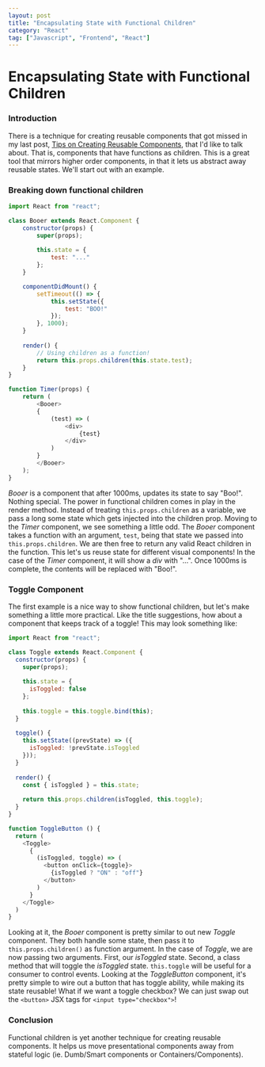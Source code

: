 ```yaml
---
layout: post
title: "Encapsulating State with Functional Children"
category: "React"
tag: ["Javascript", "Frontend", "React"]
---
```


# Encapsulating State with Functional Children

### Introduction

There is a technique for creating reusable components that got missed in my last post, [Tips on Creating Reusable Components](/reactjs/2017/09/08/tips-on-creating-reusable-components.1/), that I'd like to talk about. That is, components that have functions as children. This is a great tool that mirrors higher order components, in that it lets us abstract away reusable states. We'll start out with an example.

### Breaking down functional children


```javascript
import React from "react";

class Booer extends React.Component {
    constructor(props) {
        super(props);
    
        this.state = {
            test: "..."
        };
    }

    componentDidMount() {
        setTimeout(() => {
            this.setState({
                test: "BOO!"
            });
        }, 1000);
    }
  
    render() {
    	// Using children as a function!
        return this.props.children(this.state.test);
    }
}

function Timer(props) {
    return (
        <Booer>
        {
            (test) => (
            	<div>
                    {test}
                </div>
            )
        }
        </Booer>
    );
}

```

*Booer* is a component that after 1000ms, updates its state to say "Boo!". Nothing special. The power in functional children comes in play in the render method. Instead of treating `this.props.children` as a variable, we pass a long some state which gets injected into the children prop. Moving to the *Timer* component, we see something a little odd. The *Booer* component takes a function with an argument, `test`, being that state we passed into `this.props.children`. We are then free to return any valid React children in the function. This let's us reuse state for different visual components! In the case of the *Timer* component, it will show a *div* with "...". Once 1000ms is complete, the contents will be replaced with "Boo!".

### Toggle Component

The first example is a nice way to show functional children, but let's make something a little more practical. Like the title suggestions, how about a component that keeps track of a toggle! This may look something like:

```javascript
import React from "react";

class Toggle extends React.Component {
  constructor(props) {
    super(props);
    
    this.state = {
      isToggled: false
    };
  
    this.toggle = this.toggle.bind(this);
  }
  
  toggle() {
    this.setState((prevState) => ({
      isToggled: !prevState.isToggled
    }));
  }
  
  render() {
    const { isToggled } = this.state;
    
    return this.props.children(isToggled, this.toggle);
  }
}

function ToggleButton () {
  return (
    <Toggle>
      {
        (isToggled, toggle) => (
          <button onClick={toggle}>
            {isToggled ? "ON" : "off"}
          </button>
        )
      }
    </Toggle>
  )
}
``` 

Looking at it, the *Booer* component is pretty similar to out new *Toggle* component. They both handle some state, then pass it to `this.props.children()` as function argument. In the case of *Toggle*, we are now passing two arguments. First, our *isToggled* state. Second, a class method that will toggle the *isToggled* state. `this.toggle` will be useful for a consumer to control events.
Looking at the *ToggleButton* component, it's pretty simple to wire out a button that has toggle ability, while making its state reusable! What if we want a toggle checkbox? We can just swap out the `<button>` JSX tags for `<input type="checkbox">`!

### Conclusion

Functional children is yet another technique for creating reusable components. It helps us move presentational components away from stateful logic (ie. Dumb/Smart components or Containers/Components).